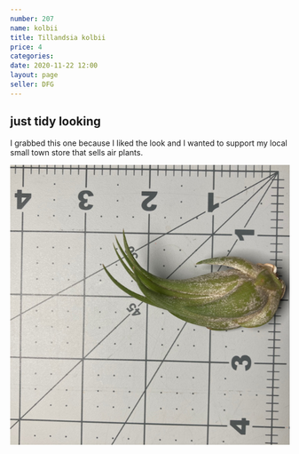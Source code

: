 ```yaml
---
number: 207
name: kolbii
title: Tillandsia kolbii
price: 4
categories: 
date: 2020-11-22 12:00
layout: page
seller: DFG
---
```


## just tidy looking

I grabbed this one because I liked the look and I wanted to support my local small town store that sells air plants.

!["Tillandsia kolbii"](/i/IMG_1384.jpeg "Tillandsia kolbii")
